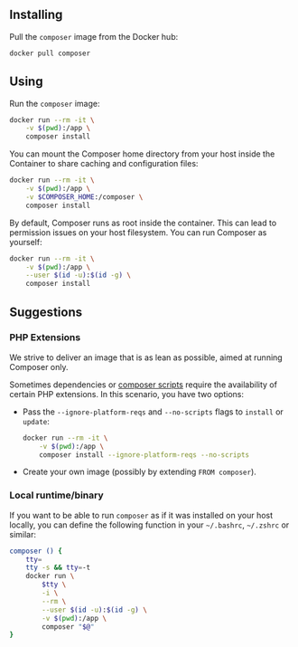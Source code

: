 ## Installing

Pull the `composer` image from the Docker hub:

``` sh
docker pull composer
```

## Using

Run the `composer` image:

``` sh
docker run --rm -it \
    -v $(pwd):/app \
    composer install
```

You can mount the Composer home directory from your host inside the Container
to share caching and configuration files:

``` sh
docker run --rm -it \
    -v $(pwd):/app \
    -v $COMPOSER_HOME:/composer \
    composer install
```

By default, Composer runs as root inside the container. This can lead to
permission issues on your host filesystem. You can run Composer as yourself:

``` sh
docker run --rm -it \
    -v $(pwd):/app \
    --user $(id -u):$(id -g) \
    composer install
```

## Suggestions

### PHP Extensions

We strive to deliver an image that is as lean as possible, aimed at running
Composer only.

Sometimes dependencies or [composer scripts] require the availability of
certain PHP extensions. In this scenario, you have two options:

* Pass the `--ignore-platform-reqs` and `--no-scripts` flags to `install` or
    `update`:

    ``` sh
    docker run --rm -it \
        -v $(pwd):/app \
        composer install --ignore-platform-reqs --no-scripts
    ```

* Create your own image (possibly by extending `FROM composer`).


### Local runtime/binary

If you want to be able to run `composer` as if it was installed on your host
locally, you can define the following function in your `~/.bashrc`, `~/.zshrc`
or similar:

``` sh
composer () {
    tty=
    tty -s && tty=-t
    docker run \
        $tty \
        -i \
        --rm \
        --user $(id -u):$(id -g) \
        -v $(pwd):/app \
        composer "$@"
}
```

[composer scripts]: https://getcomposer.org/doc/articles/scripts.md
